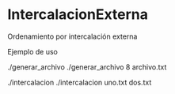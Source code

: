 # IntercalacionExterna
Ordenamiento por intercalación externa

Ejemplo de uso

./generar_archivo <n> <archivo>
./generar_archivo 8 archivo.txt

./intercalacion <archivo1> <archivo2>
./intercalacion uno.txt dos.txt
